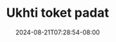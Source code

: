 --- 
title: "Ukhti toket padat"
description: "  bokeh Ukhti toket padat   full vidio baru"
date: 2024-08-21T07:28:54-08:00
file_code: "0pyx2mbdkiqo"
draft: false
cover: "nsli68wswelp6bcp.jpg"
tags: ["Ukhti", "toket", "padat", "bokep-indo", "bokep-viral", "bokep-ig"]
length: 60
fld_id: "1391199"
foldername: ".RARAHUKHTIHIJAB35Video"
categories: [".RARAHUKHTIHIJAB35Video"]
views: 187
---